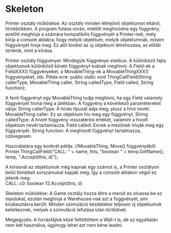 # Skeleton

Printer osztály működése:
Az osztály minden létrejövő objektumot eltárol, tömbbökben. A program futása során, mielőtt meghívódna egy függvény, azelőtt meghívja a számára kompatibilis függvényét a Printer-nek, mely kiírja a console ablakra, hogy melyik objektum, melyik objektumnak, milyen függvényét hívja meg. Ez alól kivétel az új objektum létrehozása, az előbb történik, mint a kiírása.

Printer osztály függvényei:
Mindegyik függvénye statikus.
A különböző fajta objektumok különböző kiírató függvényt tudnak meghívni. A Field-ek a FieldXXX() függvényeket, a MovableThing-ek a MovableThingXXX() függvényeket, stb.
Példa erre:
  public static void ThingCallField(String callerType, MovableThing caller,  String calledType, Field called, String function);
  
  A fenti függvényt egy MovableThing tudja meghívni, ha egy Field valamely függvényét hívná meg a játékban. A függvény a következő paramétereket várja:
  String callerType: A hívás típusát adja meg, plusz a hívó nevét.
  MovableThing caller: Ez az objektum hív meg egy függvényt.
  String calledType: A hívott függvény visszatérési értékét, valamint a hívott objektum nevét tartalmazza.
  Field called: Ennek a mezőnek hívják meg egy függvényét.
  String function: A meghívott függvényt tartalmazza, szövegesen.
  
  Használatára egy konkrét példa:  //MovableThing, Move() függvényéből 
  Printer.ThingCallField("CALL: " + name, this, "boolean " + temp.GetName(), temp, ".Accept(this, d)");
  
  A kiírásnál az objektumok még kapnak egy számot is, a Printer osztályon belül tömbbeli sorszámukat kapják meg. Így a console ablakon végül ez jelenik meg:  
  CALL: c0: boolean f2.Accept(this, d)
  
Skeleton működése:
A Game osztály hozza létre a menüt és olvassa be az inputokat, ezután meghívja a Warehouse-nak azt a függvényét, ami kiválasztásra került. Minden szimuláció kezdetekor teljesen új objektumok keletkeznek, melyek a szimuláció lefutása után törlődnek.

Megjegyzés:
A forrásfájlok közé feltöltöttem a Wall-t is, de az egyáltalán nem lett használva, úgyhogy lehet azt nem kéne leadni.
